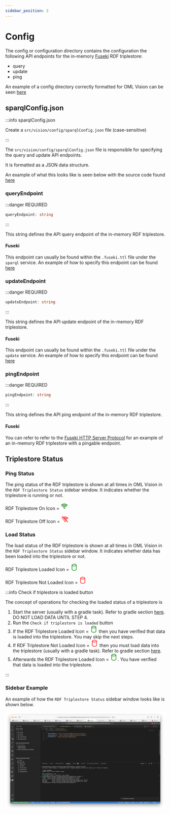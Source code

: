 ```yaml
---
sidebar_position: 2
---
```


# Config

The config or configuration directory contains the configuration the following API endpoints for the in-memory [Fuseki](https://jena.apache.org/documentation/fuseki2/) RDF triplestore:

- query
- update
- ping

<!-- TODO: Change example to opencaesar organization -->
An example of a config directory correctly formatted for OML Vision can be seen [here](https://github.com/pogi7/kepler16b-example/blob/layouts/src/vision/config/sparqlConfig.json)

## sparqlConfig.json

:::info sparqlConfig.json

Create a `src/vision/config/sparqlConfig.json` file (case-sensitive)

:::

The `src/vision/config/sparqlConfig.json` file is responsible for specifying the query and update API endpoints.

It is formatted as a JSON data structure.

<!-- TODO: Change to opencaesar repo -->
An example of what this looks like is seen below with the source code found [here](https://github.com/pogi7/kepler16b-example/blob/layouts/src/vision/config/sparqlConfig.json)


### queryEndpoint

:::danger REQUIRED

```typescript
queryEndpoint: string
```

:::

This string defines the API query endpoint of the in-memory RDF triplestore.  

#### Fuseki

<!-- TODO: Change to opencaesar repo -->
This endpoint can usually be found within the `.fuseki.ttl` file under the `sparql` service.  An example of how to specify this endpoint can be found [here](https://github.com/pogi7/kepler16b-example/blob/layouts/.fuseki.ttl#L10)

### updateEndpoint
:::danger REQUIRED

```typescript
updateEndpoint: string
```

:::

This string defines the API update endpoint of the in-memory RDF triplestore.  

#### Fuseki

<!-- TODO: Change to opencaesar repo -->
This endpoint can usually be found within the `.fuseki.ttl` file under the `update` service.  An example of how to specify this endpoint can be found [here](https://github.com/pogi7/kepler16b-example/blob/layouts/.fuseki.ttl#L11)

### pingEndpoint
:::danger REQUIRED

```typescript
pingEndpoint: string
```

:::

This string defines the API ping endpoint of the in-memory RDF triplestore.  

#### Fuseki

You can refer to refer to the [Fuseki HTTP Server Protocol](https://jena.apache.org/documentation/fuseki2/fuseki-server-protocol.html) for an example of an in-memory RDF triplestore with a pingable endpoint.

## Triplestore Status

### Ping Status

The ping status of the RDF triplestore is shown at all times in OML Vision in the `RDF Triplestore Status` sidebar window.  It indicates whether the triplestore is running or not.

RDF Triplestore On Icon = ![On Ping](./svg/OnWifi.svg)

RDF Triplestore Off Icon = ![Off Ping](./svg/OffWifi.svg)

### Load Status

The load status of the RDF triplestore is shown at all times in OML Vision in the `RDF Triplestore Status` sidebar window.  It indicates whether data has been loaded into the triplestore or not.

RDF Triplestore Loaded Icon = ![Loaded](./svg/LoadedDb.svg)

RDF Triplestore Not Loaded Icon = ![Not Loaded](./svg/NotLoadedDb.svg)

:::info Check if triplestore is loaded button

The concept of operations for checking the loaded status of a triplestore is

1. Start the server (usually with a gradle task).  Refer to gradle section [here](docs/api-documentation/gradle).  DO NOT LOAD DATA UNTIL STEP 4.
2. Run the `Check if triplestore is loaded` button
3. If the RDF Triplestore Loaded Icon = ![Loaded](./svg/LoadedDb.svg) then you have verified that data is loaded into the triplestore.  You may skip the next steps.
4. If RDF Triplestore Not Loaded Icon = ![Not Loaded](./svg/NotLoadedDb.svg) then you must load data into the triplestore (usually with a gradle task).  Refer to gradle section [here](docs/api-documentation/gradle).
5. Afterwards the RDF Triplestore Loaded Icon = ![Loaded](./svg/LoadedDb.svg). You have verified that data is loaded into the triplestore.

:::

### Sidebar Example

An example of how the `RDF Triplestore Status` sidebar window looks like is shown below.

![RDF Triplestore Status](./img/rdfTriplestoreStatus.png)